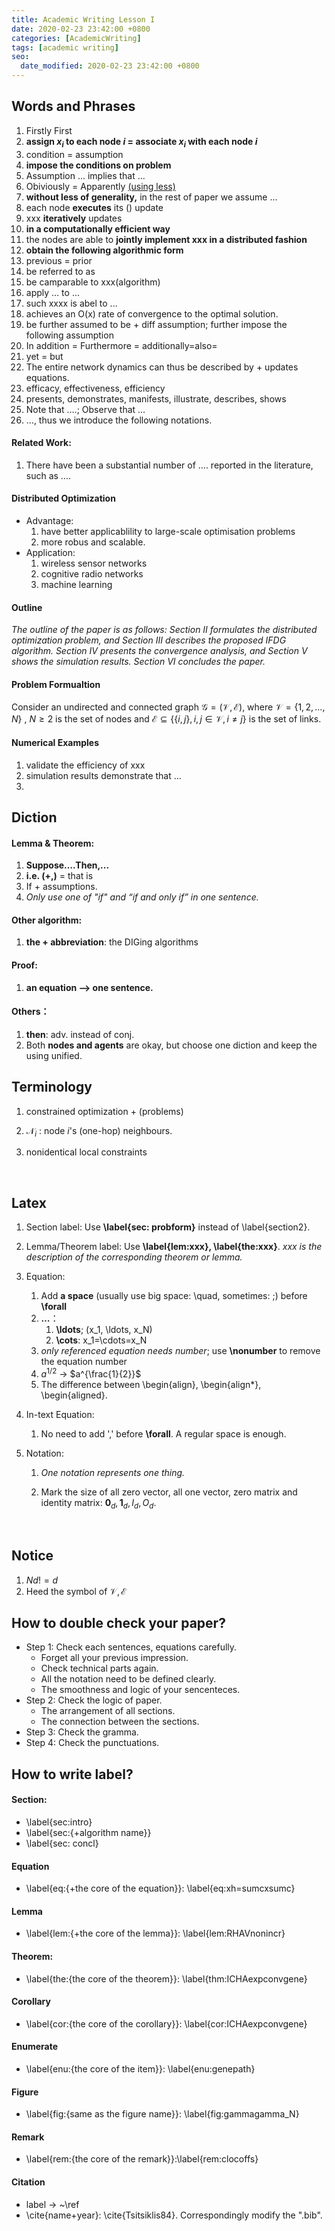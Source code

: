 ```yaml
---
title: Academic Writing Lesson I
date: 2020-02-23 23:42:00 +0800
categories: [AcademicWriting]
tags: [academic writing]
seo:
  date_modified: 2020-02-23 23:42:00 +0800
---
```


## Words and Phrases

1. Firstly First
2. **assign $x_i$ to each node $i$ = associate $x_i$ with each node $i$**
3. condition = assumption
4. **impose the conditions on problem**
5. Assumption …  implies that ...
6. Obiviously = Apparently <u>(using less)</u>
7. **without less of generality,** in the rest of paper we assume … 
8. each node **executes** its () update
9. xxx **iteratively** updates
10. **in a computationally efficient way**
11. the nodes are able to **jointly implement xxx in a distributed fashion**
12. **obtain the following algorithmic form**
13. previous = prior
14. be referred to as
15. be camparable to xxx(algorithm)
16. apply … to ...
17. such xxxx is abel to ...
18. achieves an O(x) rate of convergence to the optimal solution.
19. be further assumed to be + diff assumption; further impose the following assumption
20. In addition = Furthermore = additionally=also=
21. yet = but
22. The entire network dynamics can thus be described by  + updates equations.
23. efficacy, effectiveness, efficiency
24. presents, demonstrates, manifests, illustrate, describes, shows
25. Note that ….; Observe that …
26. …, thus we introduce the following notations.

#### Related Work:

1. There have been a substantial number of …. reported in the literature, such as ….

#### Distributed Optimization

- Advantage: 
  1. have better applicablility to large-scale optimisation problems
  2. more robus and scalable.
- Application:
  1. wireless sensor networks 
  2. cognitive radio networks
  3. machine learning 

#### Outline

*The outline of the paper is as follows: Section II formulates the distributed optimization problem, and Section III describes the proposed IFDG algorithm. Section IV presents the convergence analysis, and Section V shows the simulation results. Section VI concludes the paper.*

#### Problem Formualtion

Consider an undirected and connected graph $\mathcal{G}=(\mathcal{V},\mathcal{E})$, where $\mathcal{V}=\{1,2,…,N\}$ , $N\ge2$ is the set of nodes and $\mathcal{E}\subseteq \{\{i,j\},i,j\in\mathcal{V}, i\ne j\}$ is the set of links.			

#### Numerical Examples

1. validate the efficiency of xxx 
2. simulation results demonstrate that ...
3. ​

## Diction

#### Lemma & Theorem: 

1. **Suppose….Then,...**
2. **i.e. (+,)**  = that is
3. If + assumptions. 
4. *Only use one of "if" and “if and only if” in one sentence.*

#### Other algorithm: 

1. **the + abbreviation**: the DIGing algorithms

#### Proof:

1. **an equation —> one sentence.**

#### Others：

1. **then**: adv. instead of conj.
2. Both **nodes and agents** are okay, but choose one diction and keep the using unified.



## Terminology

1. constrained optimization + (problems) 

2. $\mathcal{N}_i$ : node $i$'s (one-hop) neighbours.  

3. nonidentical local constraints

   ​

## Latex

1. Section label: Use **\label{sec: probform}** instead of \label{section2}.

2. Lemma/Theorem label: Use **\label{lem:xxx}, \label{the:xxx}**. *xxx is the description of the corresponding theorem or lemma.*

3. Equation:

   1. Add **a space** (usually use big space: \quad, sometimes: \;) before **\forall**
   2. **…**：
      1. **\ldots**; (x_1, \ldots, x_N)
      2. **\cots**: x_1=\cdots=x_N
   3. *only referenced equation needs number*; use **\nonumber** to remove the equation number
   4. $a^{1/2}$ -> $a^{\frac{1}{2}}$
   5. The difference between \begin{align}, \begin{align*}, \begin{aligned}.

4. In-text Equation:

   1. No need to add ',' before **\forall**. A regular space is enough.

5. Notation:

   1. *One notation represents one thing.*

   2. Mark the size of all zero vector, all one vector, zero matrix and identity matrix: $\mathbf{0}_d, \mathbf{1}_d,I_{d},O_{d}$.

      ​

## Notice

1. $Nd!=d$
2. Heed the symbol of $\mathcal{V},\mathcal{E}$



## How to double check your paper?

- Step 1: Check each sentences, equations carefully. 
  - Forget all your previous impression.
  - Check technical parts again.
  - All the notation need to be defined clearly.
  - The smoothness and logic of your sencenteces.
- Step 2: Check the logic of paper.
  - The arrangement of all sections.
  - The connection between the sections.
- Step 3: Check the gramma.
- Step 4: Check the punctuations.



## How to write label?

#### Section:

- \label{sec:intro}
- \label{sec:{+algorithm name}}
- \label{sec: concl}

#### Equation

- \label{eq:{+the core of the equation}}: \label{eq:xh=sumcxsumc}

#### Lemma

- \label{lem:{+the core of the lemma}}: \label{lem:RHAVnonincr}

#### Theorem: 

- \label{the:{the core of the theorem}}: \label{thm:ICHAexpconvgene}

#### Corollary 

- \label{cor:{the core of the corollary}}: \label{cor:ICHAexpconvgene}

#### Enumerate

- \label{enu:{the core of the item}}: \label{enu:genepath}

#### Figure

- \label{fig:{same as the figure name}}: \label{fig:gammagamma_N}

#### Remark

- \label{rem:{the core of the remark}}:\label{rem:clocoffs}

#### Citation

- label -> ~\ref
- \cite{name+year}: \cite{Tsitsiklis84}. Correspondingly modify the ".bib".



